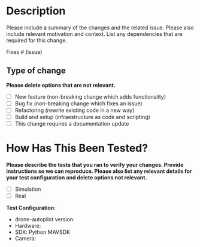 # Description

Please include a summary of the changes and the related issue. Please also include relevant motivation and context. List any dependencies that are required for this change.

Fixes # (issue)

## Type of change

**Please delete options that are not relevant.**

- [ ] New feature (non-breaking change which adds functionality)
- [ ] Bug fix (non-breaking change which fixes an issue)
- [ ] Refactoring (rewrite existing code in a new way)
- [ ] Build and setup (infraestructure as code and scripting)
- [ ] This change requires a documentation update

# How Has This Been Tested?

**Please describe the tests that you ran to verify your changes. Provide instructions so we can reproduce. Please also list any relevant details for your test configuration and delete options not relevant.**

- [ ] Simulation
- [ ] Real

**Test Configuration**:
* drone-autopilot version:
* Hardware:
* SDK: Python MAVSDK
* Camera: 
